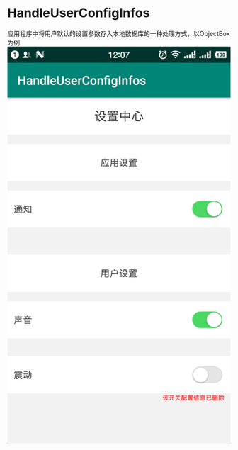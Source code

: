 # HandleUserConfigInfos
应用程序中将用户默认的设置参数存入本地数据库的一种处理方式，以ObjectBox为例
![图片说明1](https://github.com/windfallsheng/HandleUserConfigInfos/blob/master/device-2019-06-15-120716.png)
